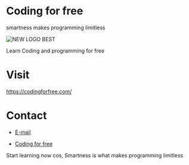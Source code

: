 # Coding for free
smartness makes programming limitless

![NEW LOGO BEST](https://user-images.githubusercontent.com/94104126/183973038-dcb05d3c-883c-45c9-ae99-307f6c505f85.png)


Learn Coding and programming for free

# Visit
https://codingforfree.com/

# Contact
- [E-mail](Info@codingforfree.com)

- [Coding for free](https://codingforfree.com/)

Start learning now cos, Smartness is what makes programming limitless
